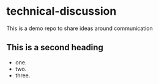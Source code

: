 # technical-discussion
This is a demo repo to share ideas around communication 

## This is a second heading
* one.
* two.
* three.
